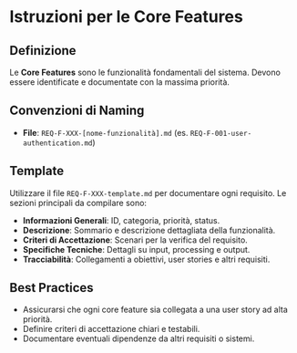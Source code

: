 # Istruzioni per le Core Features

## Definizione

Le **Core Features** sono le funzionalità fondamentali del sistema. Devono essere identificate e documentate con la massima priorità.

## Convenzioni di Naming

- **File**: `REQ-F-XXX-[nome-funzionalità].md` (es. `REQ-F-001-user-authentication.md`)

## Template

Utilizzare il file `REQ-F-XXX-template.md` per documentare ogni requisito. Le sezioni principali da compilare sono:

- **Informazioni Generali**: ID, categoria, priorità, status.
- **Descrizione**: Sommario e descrizione dettagliata della funzionalità.
- **Criteri di Accettazione**: Scenari per la verifica del requisito.
- **Specifiche Tecniche**: Dettagli su input, processing e output.
- **Tracciabilità**: Collegamenti a obiettivi, user stories e altri requisiti.

## Best Practices

- Assicurarsi che ogni core feature sia collegata a una user story ad alta priorità.
- Definire criteri di accettazione chiari e testabili.
- Documentare eventuali dipendenze da altri requisiti o sistemi.
